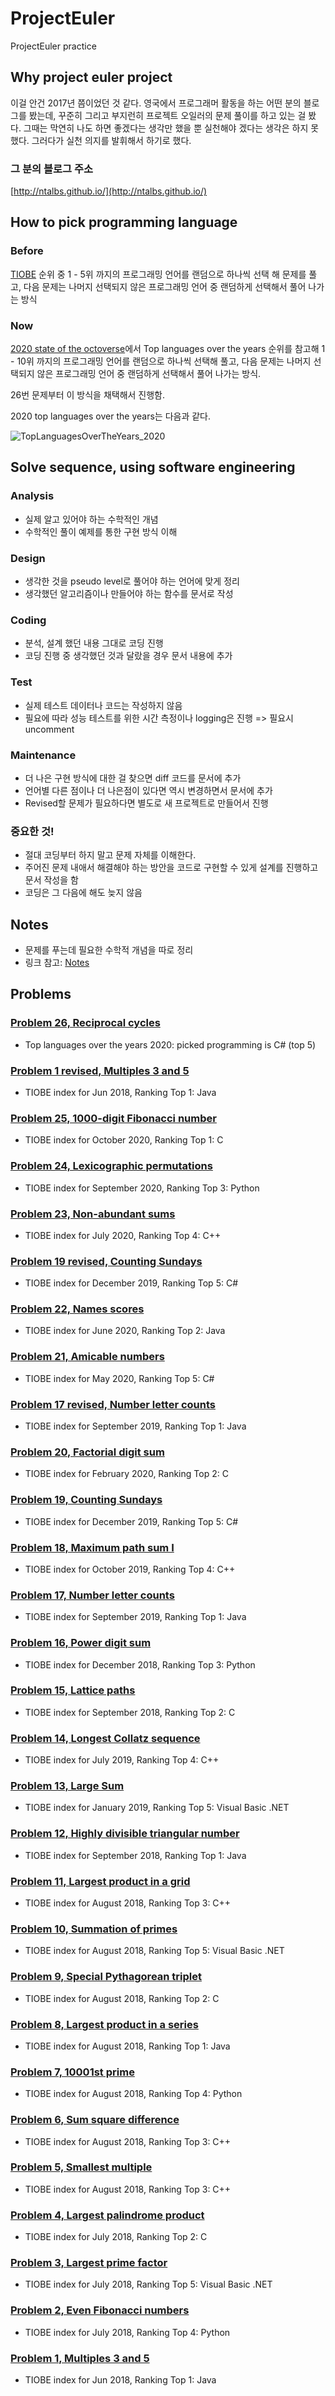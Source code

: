 # ProjectEuler

ProjectEuler practice

## Why project euler project

이걸 안건 2017년 쯤이었던 것 같다.
영국에서 프로그래머 활동을 하는 어떤 분의 블로그를 봤는데, 꾸준히 그리고 부지런히 프로젝트 오일러의 문제 풀이를 하고 있는 걸 봤다. 그때는 막연히 나도 하면 좋겠다는 생각만 했을 뿐 실천해야 겠다는 생각은 하지 못했다. 그러다가 실천 의지를 발휘해서 하기로 했다.

### 그 분의 블로그 주소

[http://ntalbs.github.io/](http://ntalbs.github.io/)

## How to pick programming language

### Before

[TIOBE](https://www.tiobe.com/tiobe-index/) 순위 중 1 - 5위 까지의 프로그래밍 언어를 랜덤으로 하나씩 선택 해 문제를 풀고, 다음 문제는 나머지 선택되지 않은 프로그래밍 언어 중 랜덤하게 선택해서 풀어 나가는 방식

### Now

[2020 state of the octoverse](https://octoverse.github.com/)에서 Top languages over the years 순위를 참고해 1 - 10위 까지의 프로그래밍 언어를 랜덤으로 하나씩 선택해 풀고, 다음 문제는 나머지 선택되지 않은 프로그래밍 언어 중 랜덤하게 선택해서 풀어 나가는 방식.

26번 문제부터 이 방식을 채택해서 진행함.

2020 top languages over the years는 다음과 같다.

![TopLanguagesOverTheYears_2020](TopLanguagesOverTheYears_2020.png)

## Solve sequence, using software engineering

### Analysis

- 실제 알고 있어야 하는 수학적인 개념
- 수학적인 풀이 예제를 통한 구현 방식 이해

### Design

- 생각한 것을 pseudo level로 풀어야 하는 언어에 맞게 정리
- 생각했던 알고리즘이나 만들어야 하는 함수를 문서로 작성

### Coding

- 분석, 설계 했던 내용 그대로 코딩 진행
- 코딩 진행 중 생각했던 것과 달랐을 경우 문서 내용에 추가

### Test

- 실제 테스트 데이터나 코드는 작성하지 않음
- 필요에 따라 성능 테스트를 위한 시간 측정이나 logging은 진행 => 필요시 uncomment

### Maintenance

- 더 나은 구현 방식에 대한 걸 찾으면 diff 코드를 문서에 추가
- 언어별 다른 점이나 더 나은점이 있다면 역시 변경하면서 문서에 추가
- Revised할 문제가 필요하다면 별도로 새 프로젝트로 만들어서 진행

### 중요한 것!

- 절대 코딩부터 하지 말고 문제 자체를 이해한다.
- 주어진 문제 내애서 해결해야 하는 방안을 코드로 구현할 수 있게 설계를 진행하고 문서 작성을 함
- 코딩은 그 다음에 해도 늦지 않음

## Notes

- 문제를 푸는데 필요한 수학적 개념을 따로 정리
- 링크 참고: [Notes](/Notes.md)

## Problems

### [Problem 26, Reciprocal cycles](https://github.com/jongfeel/ProjectEuler/tree/master/Problems/Problem26)

- Top languages over the years 2020: picked programming is C# (top 5)

### [Problem 1 revised, Multiples 3 and 5](https://github.com/jongfeel/ProjectEuler/tree/master/Problems/Problem1_revised)

- TIOBE index for Jun 2018, Ranking Top 1: Java

### [Problem 25, 1000-digit Fibonacci number](https://github.com/jongfeel/ProjectEuler/tree/master/Problems/Problem25)

- TIOBE index for October 2020, Ranking Top 1: C

### [Problem 24, Lexicographic permutations](https://github.com/jongfeel/ProjectEuler/tree/master/Problems/Problem24)

- TIOBE index for September 2020, Ranking Top 3: Python

### [Problem 23, Non-abundant sums](https://github.com/jongfeel/ProjectEuler/tree/master/Problems/Problem23)

- TIOBE index for July 2020, Ranking Top 4: C++

### [Problem 19 revised, Counting Sundays](https://github.com/jongfeel/ProjectEuler/tree/master/Problems/Problem19_revised)

- TIOBE index for December 2019, Ranking Top 5: C#

### [Problem 22, Names scores](https://github.com/jongfeel/ProjectEuler/tree/master/Problems/Problem22)

- TIOBE index for June 2020, Ranking Top 2: Java

### [Problem 21, Amicable numbers](https://github.com/jongfeel/ProjectEuler/tree/master/Problems/Problem21)

- TIOBE index for May 2020, Ranking Top 5: C#

### [Problem 17 revised, Number letter counts](https://github.com/jongfeel/ProjectEuler/tree/master/Problems/Problem17_revised)

- TIOBE index for September 2019, Ranking Top 1: Java

### [Problem 20, Factorial digit sum](https://github.com/jongfeel/ProjectEuler/tree/master/Problems/Problem20)

- TIOBE index for February 2020, Ranking Top 2: C

### [Problem 19, Counting Sundays](https://github.com/jongfeel/ProjectEuler/tree/master/Problems/Problem19)

- TIOBE index for December 2019, Ranking Top 5: C#

### [Problem 18, Maximum path sum I](https://github.com/jongfeel/ProjectEuler/tree/master/Problems/Problem18)

- TIOBE index for October 2019, Ranking Top 4: C++

### [Problem 17, Number letter counts](https://github.com/jongfeel/ProjectEuler/tree/master/Problems/Problem17)

- TIOBE index for September 2019, Ranking Top 1: Java

### [Problem 16, Power digit sum](https://github.com/jongfeel/ProjectEuler/tree/master/Problems/Problem16)

- TIOBE index for December 2018, Ranking Top 3: Python

### [Problem 15, Lattice paths](https://github.com/jongfeel/ProjectEuler/tree/master/Problems/Problem15)

- TIOBE index for September 2018, Ranking Top 2: C

### [Problem 14, Longest Collatz sequence](https://github.com/jongfeel/ProjectEuler/tree/master/Problems/Problem14)

- TIOBE index for July 2019, Ranking Top 4: C++

### [Problem 13, Large Sum](https://github.com/jongfeel/ProjectEuler/tree/master/Problems/Problem13)

- TIOBE index for January 2019, Ranking Top 5: Visual Basic .NET

### [Problem 12, Highly divisible triangular number](https://github.com/jongfeel/ProjectEuler/tree/master/Problems/Problem12)

- TIOBE index for September 2018, Ranking Top 1: Java

### [Problem 11, Largest product in a grid](https://github.com/jongfeel/ProjectEuler/tree/master/Problems/Problem11)

- TIOBE index for August 2018, Ranking Top 3: C++

### [Problem 10, Summation of primes](https://github.com/jongfeel/ProjectEuler/tree/master/Problems/Problem10)

- TIOBE index for August 2018, Ranking Top 5: Visual Basic .NET

### [Problem 9, Special Pythagorean triplet](https://github.com/jongfeel/ProjectEuler/tree/master/Problems/Problem9)

- TIOBE index for August 2018, Ranking Top 2: C

### [Problem 8, Largest product in a series](https://github.com/jongfeel/ProjectEuler/tree/master/Problems/Problem8)

- TIOBE index for August 2018, Ranking Top 1: Java

### [Problem 7, 10001st prime](https://github.com/jongfeel/ProjectEuler/tree/master/Problems/Problem7)

- TIOBE index for August 2018, Ranking Top 4: Python

### [Problem 6, Sum square difference](https://github.com/jongfeel/ProjectEuler/tree/master/Problems/Problem6)

- TIOBE index for August 2018, Ranking Top 3: C++

### [Problem 5, Smallest multiple](https://github.com/jongfeel/ProjectEuler/tree/master/Problems/Problem5)

- TIOBE index for August 2018, Ranking Top 3: C++

### [Problem 4, Largest palindrome product](https://github.com/jongfeel/ProjectEuler/tree/master/Problems/Problem4)

- TIOBE index for July 2018, Ranking Top 2: C

### [Problem 3, Largest prime factor](https://github.com/jongfeel/ProjectEuler/tree/master/Problems/Problem3)

- TIOBE index for July 2018, Ranking Top 5: Visual Basic .NET

### [Problem 2, Even Fibonacci numbers](https://github.com/jongfeel/ProjectEuler/tree/master/Problems/Problem2)

- TIOBE index for July 2018, Ranking Top 4: Python

### [Problem 1, Multiples 3 and 5](https://github.com/jongfeel/ProjectEuler/tree/master/Problems/Problem1)

- TIOBE index for Jun 2018, Ranking Top 1: Java
